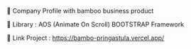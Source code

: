 📁 Company Profile with bamboo business product

📘 Library :
AOS (Animate On Scroll)
BOOTSTRAP Framework

🔗 Link Project :
https://bambo-pringastula.vercel.app/